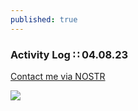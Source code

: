 ```yaml
---
published: true
---
```

### Activity Log ∷ 04.08.23

[Contact me via NOSTR](https://npub1m258.github.io/nostr-contact/)

![]({{site.baseurl}}/images/P1.gif)
